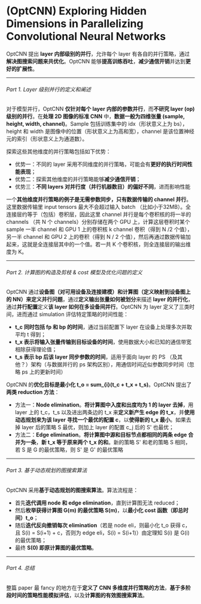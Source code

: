 # (OptCNN) Exploring Hidden Dimensions in Parallelizing Convolutional Neural Networks

OptCNN 提出 **layer 内部级别的并行**，允许每个 layer 有各自的并行策略，通过**解决图搜索问题来共优化**。OptCNN 能够**提高训练吞吐**，**减少通信开销**并达到**更好的扩展性**。

-----------

###### Part 1. Layer 级别并行的定义和阐述

对于模型并行，OptCNN **仅针对每个 layer 内部的参数并行**，而**不研究 layer (op) 级别的并行**。在**处理 2D 图像的标准 CNN** 中，**数据一般为四维张量 (sample, height, width, channel)**。Sample 包括训练集中的 idx（形状意义上为 bs），height 和 width 是图像中的位置（形状意义上为高和宽），channel 是该位置神经元的索引（形状意义上为通道数）。

探索这些其他维度的并行策略包括如下优势：

- 优势一：不同的 layer 采用不同维度的并行策略，可能会有**更好的执行时间性能表现**；
- 优势二：探索其他维度的并行策略能够**减少通信开销**；
- 优势三：**不同 layers 对并行度（并行机器数目）的偏好不同**，进而影响性能

一个**其他维度并行策略的例子是无需参数同步，只有数据传输的 channel 并行**。这里数据传输里 input tensors 最大不会超过输入 batch （比如小于32MB）。全连接层约等于（包括）卷积层，因此这里 channel 并行是每个卷积核的将一半的 channels （共 N 个 channels）分别存储在两个 GPU 上，计算这层卷积时某个 sample 一半 channel 和 GPU 1 上的卷积核 k channel 卷积（得到 N /2 个值），另一半 channel 和 GPU 2 上的卷积（得到 N / 2 个值），然后再通过数据传输加起来，这就是全连接层其中的一个值。若一共 K 个卷积核，则全连接层的输出维度为 K。

---------

###### Part 2. 计算图的构造及剪枝 & cost 模型及优化问题的定义

OptCNN 通过**设备图（对可用设备及连接建模）**和**计算图（定义映射到设备图上的 NN）**来**定义并行问题**，通过**定义输出张量如何被划分**来描述 **layer 的并行化**，通过**并行配置**定义**该 layer 如何在多设备间并行**。OptCNN 为 layer 定义了三类时间，进而通过 simulation 评估特定策略的时间性能：

- **t_c 同时包括 fp 和 bp 的时间**，通过当前配置下 layer 在设备上处理多次并取平均 t 得到；
- **t_x 表示将输入张量传输到目标设备的时间**，使用数据大小和已知的通信带宽相除获得理论值；
- **t_s 表示 bp 后该 layer 同步参数的时间**，适用于面向 layer 的 PS （及其他？）架构（与数据并行的 ps 架构区别），用通信时间近似参数同步时间（忽略 ps 上的更新时间）

OptCNN 的**优化目标是最小化 t_o = sum_{i}(t_c + t_x + t_s)**。OptCNN 提出了**两类 reduction 方法**：

- 方法一：**Node elimination**。**将计算图中入度和出度均为 1 的 layer 去掉**，用 layer 上的 t_c，t_s 以及进出两条边的 t_x 来**定义新产生 edge 的 t_x**，并**使用动态规划来为该 layer 寻找一个最优的配置 c**，以**使得新的 t_x 最小**。如果去掉 layer 后的策略 S 最优，则加上 layer 的配置 c_j 后的 S' 也最优；
- 方法二：**Edge elimination**。**将计算图中源和目标节点都相同的两条 edge 合并为一条**，**新 t_x 等于原来两个 t_x 的和**。新的策略 S' 和老的策略 S 相同，若 S 是 G 的最优策略，则 S' 是 G' 的最优策略

----------------

###### Part 3. 基于动态规划的图搜索算法

OptCNN 采用**基于动态规划的图搜索算法**。算法流程是：

- 首先**迭代调用 node 和 edge elimination**，直到计算图无法 reduced；
- 然后**枚举获得计算图 G(m) 的最优策略 S(m)**，以**最小化 cost 函数（即总时间）t_o**；
- 随后**迭代反向撤销每次 elimination**（若是 node eli，则最小化 t_o 获得 c，且 S(i) = S(i+1) + c，否则为 edge eli，S(i) = S(i+1)）由定理知 S(i) 是 G(i) 的最优策略；
- 最终 **S(0) 即原计算图的最优策略**。

-----------

###### Part 4. 总结

整篇 paper 最 fancy 的地方在于**定义了 CNN 多维度并行策略的方法**，**基于多阶段时间的策略性能模拟评估**，以及**计算图的有效图搜索算法**。
